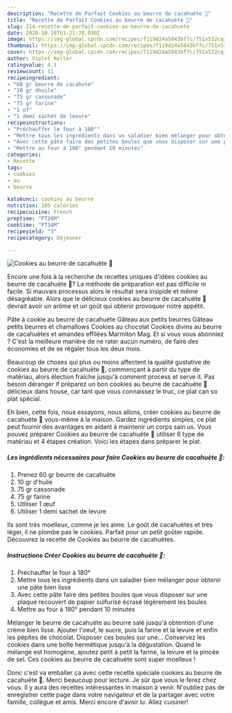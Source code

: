 ```yaml
---
description: "Recette de Parfait Cookies au beurre de cacahuète 🥜"
title: "Recette de Parfait Cookies au beurre de cacahuète 🥜"
slug: 214-recette-de-parfait-cookies-au-beurre-de-cacahuete
date: 2020-10-16T01:21:28.030Z
image: https://img-global.cpcdn.com/recipes/f119d24a5843bf7c/751x532cq70/cookies-au-beurre-de-cacahuete-🥜-photo-principale-de-la-recette.jpg
thumbnail: https://img-global.cpcdn.com/recipes/f119d24a5843bf7c/751x532cq70/cookies-au-beurre-de-cacahuete-🥜-photo-principale-de-la-recette.jpg
cover: https://img-global.cpcdn.com/recipes/f119d24a5843bf7c/751x532cq70/cookies-au-beurre-de-cacahuete-🥜-photo-principale-de-la-recette.jpg
author: Violet Keller
ratingvalue: 4.1
reviewcount: 11
recipeingredient:
- "60 gr beurre de cacahute"
- "10 gr dhuile"
- "75 gr cassonade"
- "75 gr farine"
- "1 uf"
- "1 demi sachet de levure"
recipeinstructions:
- "Préchauffer le four à 180°"
- "Mettre tous les ingrédients dans un saladier bien mélanger pour obtenir une pâte bien lisse"
- "Avec cette pâte faire des petites boules que vous disposer sur une plaque recouvert de papier sulfurisé écrasé légèrement les boules"
- "Mettre au four à 180° pendant 10 minutes"
categories:
- Recette
tags:
- cookies
- au
- beurre

katakunci: cookies au beurre 
nutrition: 105 calories
recipecuisine: French
preptime: "PT26M"
cooktime: "PT34M"
recipeyield: "3"
recipecategory: Déjeuner

---
```



![Cookies au beurre de cacahuète 🥜](https://img-global.cpcdn.com/recipes/f119d24a5843bf7c/751x532cq70/cookies-au-beurre-de-cacahuete-🥜-photo-principale-de-la-recette.jpg)

Encore une fois à la recherche de recettes uniques d'idées cookies au beurre de cacahuète 🥜? La méthode de préparation est pas difficile ni facile. Si mauvais processus alors le résultat sera insipide et même désagréable. Alors que le délicieux cookies au beurre de cacahuète 🥜 devrait avoir un arôme et un goût qui obtenir provoquer notre appétit.

Pâte à cookie au beurre de cacahuète Gâteau aux petits beurres Gâteau petits beurres et chamallows Cookies au chocolat Cookies divins au beurre de cacahuètes et amandes effilées Marmiton Mag. Et si vous vous abonniez ? C&#39;est la meilleure manière de ne rater aucun numéro, de faire des économies et de se régaler tous les deux mois.

Beaucoup de choses qui plus ou moins affectent la qualité gustative de cookies au beurre de cacahuète 🥜, commençant à partir du type de matériau, alors élection fraîche jusqu'à comment process et serve it. Pas besoin déranger if préparez un bon cookies au beurre de cacahuète 🥜 délicieux dans house, car tant que vous connaissez le truc, ce plat can so plat spécial.


Eh bien, cette fois, nous essayons, nous allons, créer cookies au beurre de cacahuète 🥜 vous-même à la maison. Gardez ingrédients simples, ce plat peut fournir des avantages en aidant à maintenir un corps sain us. Vous pouvez préparer Cookies au beurre de cacahuète 🥜 utiliser 6 type de matériau et 4 étapes création. Voici les étapes dans préparer le plat.

<!--inarticleads1-->

##### Les ingrédients nécessaires pour faire Cookies au beurre de cacahuète 🥜:

1. Prenez 60 gr beurre de cacahuète
1.  10 gr d&#39;huile
1.  75 gr cassonade
1.  75 gr farine
1. Utiliser 1 œuf
1. Utiliser 1 demi sachet de levure


Ils sont très moelleux, comme je les aime. Le goût de cacahuètes et très léger, il ne plombe pas le cookies. Parfait pour un petit goûter rapide. Découvrez la recette de Cookies au beurre de cacahuètes. 

<!--inarticleads2-->

##### Instructions Créer Cookies au beurre de cacahuète 🥜:

1. Préchauffer le four à 180°
1. Mettre tous les ingrédients dans un saladier bien mélanger pour obtenir une pâte bien lisse
1. Avec cette pâte faire des petites boules que vous disposer sur une plaque recouvert de papier sulfurisé écrasé légèrement les boules
1. Mettre au four à 180° pendant 10 minutes


Mélanger le beurre de cacahuète au beurre salé jusqu&#39;à obtention d&#39;une crème bien lisse. Ajouter l&#39;oeuf, le sucre, puis la farine et la levure et enfin les pépites de chocolat. Disposer ces boules sur une… Conservez les cookies dans une boîte hermétique jusqu&#39;à la dégustation. Quand le mélange est homogène, ajoutez petit à petit la farine, la levure et la pincée de sel. Ces cookies au beurre de cacahuète sont super moelleux ! 


Donc c'est va emballer ça avec cette recette spéciale cookies au beurre de cacahuète 🥜. Merci beaucoup pour lecture. Je sûr que vous le ferez chez vous. Il y aura des recettes  intéressantes in maison à venir. N'oubliez pas de enregistrer cette page dans votre navigateur et de la partager avec votre famille, collègue et amis. Merci encore d'avoir lu. Allez cuisiner!
